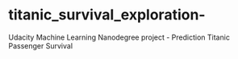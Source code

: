# titanic_survival_exploration-
Udacity Machine Learning Nanodegree project - Prediction Titanic Passenger Survival
